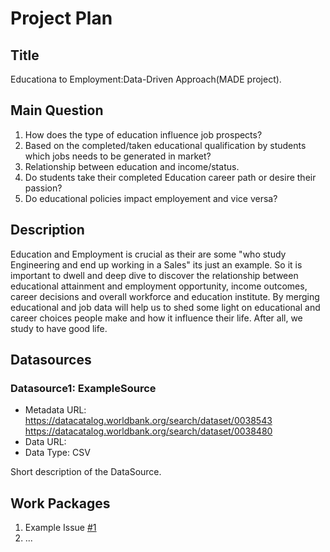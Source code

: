 # Project Plan

## Title
<!-- Give your project a short title. -->
Educationa to Employment:Data-Driven Approach(MADE project).

## Main Question

<!-- Think about one main question you want to answer based on the data. -->
1. How does the type of education influence job prospects?
2. Based on the completed/taken educational qualification by students which jobs needs to be generated in market?
3. Relationship between education and income/status.
4. Do students take their completed Education career path or desire their passion?
5. Do educational policies impact employement and vice versa?

## Description

<!-- Describe your data science project in max. 200 words. Consider writing about why and how you attempt it. -->
Education and Employment is crucial as their are some "who study Engineering and end up working in a Sales" its just an example. So it is important to dwell and deep dive to discover the relationship between educational attainment and employment opportunity, income outcomes, career decisions and overall workforce and education institute.
By merging educational and job data will help us to shed some light on educational and career choices people make and how it influence their life. After all, we study to have good life.

## Datasources

<!-- Describe each datasources you plan to use in a section. Use the prefic "DatasourceX" where X is the id of the datasource. -->

### Datasource1: ExampleSource
* Metadata URL: https://datacatalog.worldbank.org/search/dataset/0038543
                https://datacatalog.worldbank.org/search/dataset/0038480
* Data URL: 
* Data Type: CSV

Short description of the DataSource.

## Work Packages

<!-- List of work packages ordered sequentially, each pointing to an issue with more details. -->

1. Example Issue [#1][i1]
2. ...

[i1]: https://github.com/jvalue/made-template/issues/1
